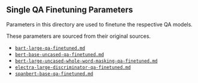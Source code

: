 ## **Single QA Finetuning Parameters**
Parameters in this directory are used to finetune the respective QA models.

These parameters are sourced from their original sources.

* [`bart-large-qa-finetuned.md`](bart-large-qa-finetuned.md)
* [`bert-base-uncased-qa-finetuned.md`](bert-base-uncased-qa-finetuned.md)
* [`bert-large-uncased-whole-word-masking-qa-finetuned.md`](bert-large-uncased-whole-word-masking-qa-finetuned.md)
* [`electra-large-discriminator-qa-finetuned.md`](electra-large-discriminator-qa-finetuned.md)
* [`spanbert-base-qa-finetuned.md`](spanbert-base-qa-finetuned.md)
